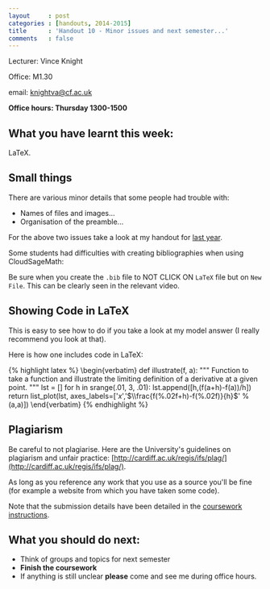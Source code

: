 ```yaml
---
layout     : post
categories : [handouts, 2014-2015]
title      : 'Handout 10 - Minor issues and next semester...'
comments   : false
---
```

Lecturer: Vince Knight

Office: M1.30

email: knightva@cf.ac.uk

**Office hours: Thursday 1300-1500**

## What you have learnt this week:

LaTeX.

## Small things

There are various minor details that some people had trouble with:

- Names of files and images...
- Organisation of the preamble...

For the above two issues take a look at my handout for [last year]({{site.baseurl}}/Handouts/2013-2014/handout10).

Some students had difficulties with creating bibliographies when using CloudSageMath:

Be sure when you create the `.bib` file to NOT CLICK ON `LaTeX` file but on `New File`.
This can be clearly seen in the relevant video.

## Showing Code in LaTeX

This is easy to see how to do if you take a look at my model answer (I really recommend you look at that).

Here is how one includes code in LaTeX:

{% highlight latex %}
\begin{verbatim}
def illustrate(f, a):
    """
    Function to take a function and illustrate the limiting definition of a derivative at a given point.
    """
    lst = []
    for h in srange(.01, 3, .01):
        lst.append([h,(f(a+h)-f(a))/h])
    return list_plot(lst, axes_labels=['$x$','$\\frac{f(%.02f+h)-f(%.02f)}{h}$' % (a,a)])
\end{verbatim}
{% endhighlight %}

## Plagiarism

Be careful to not plagiarise. Here are the University's guidelines on plagiarism and unfair practice: [http://cardiff.ac.uk/regis/ifs/plag/](http://cardiff.ac.uk/regis/ifs/plag/).

As long as you reference any work that you use as a source you'll be fine (for example a website from which you have taken some code).

Note that the submission details have been detailed in the [coursework instructions]({{site.baseurl}}/Assessment/IndividualCoursework/).

## What you should do next:

- Think of groups and topics for next semester
- **Finish the coursework**
- If anything is still unclear **please** come and see me during office hours.
